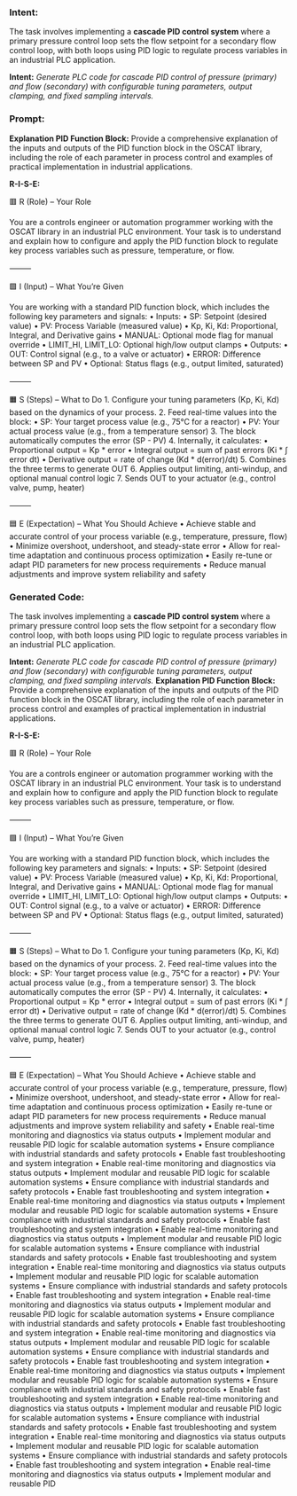 ### Intent:
The task involves implementing a **cascade PID control system** where a primary pressure control loop sets the flow setpoint for a secondary flow control loop, with both loops using PID logic to regulate process variables in an industrial PLC application.  

**Intent:** *Generate PLC code for cascade PID control of pressure (primary) and flow (secondary) with configurable tuning parameters, output clamping, and fixed sampling intervals.*

### Prompt:
**Explanation PID Function Block:**
Provide a comprehensive explanation of the inputs and outputs of the PID function block in the OSCAT library, including the role of each parameter in process control and examples of practical implementation in industrial applications.

**R-I-S-E:**

🟥 R (Role) – Your Role

You are a controls engineer or automation programmer working with the OSCAT library in an industrial PLC environment. Your task is to understand and explain how to configure and apply the PID function block to regulate key process variables such as pressure, temperature, or flow.

⸻

🟩 I (Input) – What You’re Given

You are working with a standard PID function block, which includes the following key parameters and signals:
	•	Inputs:
	•	SP: Setpoint (desired value)
	•	PV: Process Variable (measured value)
	•	Kp, Ki, Kd: Proportional, Integral, and Derivative gains
	•	MANUAL: Optional mode flag for manual override
	•	LIMIT_HI, LIMIT_LO: Optional high/low output clamps
	•	Outputs:
	•	OUT: Control signal (e.g., to a valve or actuator)
	•	ERROR: Difference between SP and PV
	•	Optional: Status flags (e.g., output limited, saturated)

⸻

🟧 S (Steps) – What to Do
	1.	Configure your tuning parameters (Kp, Ki, Kd) based on the dynamics of your process.
	2.	Feed real-time values into the block:
	•	SP: Your target process value (e.g., 75°C for a reactor)
	•	PV: Your actual process value (e.g., from a temperature sensor)
	3.	The block automatically computes the error (SP - PV)
	4.	Internally, it calculates:
	•	Proportional output = Kp * error
	•	Integral output = sum of past errors (Ki * ∫ error dt)
	•	Derivative output = rate of change (Kd * d(error)/dt)
	5.	Combines the three terms to generate OUT
	6.	Applies output limiting, anti-windup, and optional manual control logic
	7.	Sends OUT to your actuator (e.g., control valve, pump, heater)

⸻

🟦 E (Expectation) – What You Should Achieve
	•	Achieve stable and accurate control of your process variable (e.g., temperature, pressure, flow)
	•	Minimize overshoot, undershoot, and steady-state error
	•	Allow for real-time adaptation and continuous process optimization
	•	Easily re-tune or adapt PID parameters for new process requirements
	•	Reduce manual adjustments and improve system reliability and safety

### Generated Code:
The task involves implementing a **cascade PID control system** where a primary pressure control loop sets the flow setpoint for a secondary flow control loop, with both loops using PID logic to regulate process variables in an industrial PLC application.  

**Intent:** *Generate PLC code for cascade PID control of pressure (primary) and flow (secondary) with configurable tuning parameters, output clamping, and fixed sampling intervals.*
**Explanation PID Function Block:**
Provide a comprehensive explanation of the inputs and outputs of the PID function block in the OSCAT library, including the role of each parameter in process control and examples of practical implementation in industrial applications.

**R-I-S-E:**

🟥 R (Role) – Your Role

You are a controls engineer or automation programmer working with the OSCAT library in an industrial PLC environment. Your task is to understand and explain how to configure and apply the PID function block to regulate key process variables such as pressure, temperature, or flow.

⸻

🟩 I (Input) – What You’re Given

You are working with a standard PID function block, which includes the following key parameters and signals:
	•	Inputs:
	•	SP: Setpoint (desired value)
	•	PV: Process Variable (measured value)
	•	Kp, Ki, Kd: Proportional, Integral, and Derivative gains
	•	MANUAL: Optional mode flag for manual override
	•	LIMIT_HI, LIMIT_LO: Optional high/low output clamps
	•	Outputs:
	•	OUT: Control signal (e.g., to a valve or actuator)
	•	ERROR: Difference between SP and PV
	•	Optional: Status flags (e.g., output limited, saturated)

⸻

🟧 S (Steps) – What to Do
	1.	Configure your tuning parameters (Kp, Ki, Kd) based on the dynamics of your process.
	2.	Feed real-time values into the block:
	•	SP: Your target process value (e.g., 75°C for a reactor)
	•	PV: Your actual process value (e.g., from a temperature sensor)
	3.	The block automatically computes the error (SP - PV)
	4.	Internally, it calculates:
	•	Proportional output = Kp * error
	•	Integral output = sum of past errors (Ki * ∫ error dt)
	•	Derivative output = rate of change (Kd * d(error)/dt)
	5.	Combines the three terms to generate OUT
	6.	Applies output limiting, anti-windup, and optional manual control logic
	7.	Sends OUT to your actuator (e.g., control valve, pump, heater)

⸻

🟦 E (Expectation) – What You Should Achieve
	•	Achieve stable and accurate control of your process variable (e.g., temperature, pressure, flow)
	•	Minimize overshoot, undershoot, and steady-state error
	•	Allow for real-time adaptation and continuous process optimization
	•	Easily re-tune or adapt PID parameters for new process requirements
	•	Reduce manual adjustments and improve system reliability and safety
	•	Enable real-time monitoring and diagnostics via status outputs
	•	Implement modular and reusable PID logic for scalable automation systems
	•	Ensure compliance with industrial standards and safety protocols
	•	Enable fast troubleshooting and system integration
	•	Enable real-time monitoring and diagnostics via status outputs
	•	Implement modular and reusable PID logic for scalable automation systems
	•	Ensure compliance with industrial standards and safety protocols
	•	Enable fast troubleshooting and system integration
	•	Enable real-time monitoring and diagnostics via status outputs
	•	Implement modular and reusable PID logic for scalable automation systems
	•	Ensure compliance with industrial standards and safety protocols
	•	Enable fast troubleshooting and system integration
	•	Enable real-time monitoring and diagnostics via status outputs
	•	Implement modular and reusable PID logic for scalable automation systems
	•	Ensure compliance with industrial standards and safety protocols
	•	Enable fast troubleshooting and system integration
	•	Enable real-time monitoring and diagnostics via status outputs
	•	Implement modular and reusable PID logic for scalable automation systems
	•	Ensure compliance with industrial standards and safety protocols
	•	Enable fast troubleshooting and system integration
	•	Enable real-time monitoring and diagnostics via status outputs
	•	Implement modular and reusable PID logic for scalable automation systems
	•	Ensure compliance with industrial standards and safety protocols
	•	Enable fast troubleshooting and system integration
	•	Enable real-time monitoring and diagnostics via status outputs
	•	Implement modular and reusable PID logic for scalable automation systems
	•	Ensure compliance with industrial standards and safety protocols
	•	Enable fast troubleshooting and system integration
	•	Enable real-time monitoring and diagnostics via status outputs
	•	Implement modular and reusable PID logic for scalable automation systems
	•	Ensure compliance with industrial standards and safety protocols
	•	Enable fast troubleshooting and system integration
	•	Enable real-time monitoring and diagnostics via status outputs
	•	Implement modular and reusable PID logic for scalable automation systems
	•	Ensure compliance with industrial standards and safety protocols
	•	Enable fast troubleshooting and system integration
	•	Enable real-time monitoring and diagnostics via status outputs
	•	Implement modular and reusable PID logic for scalable automation systems
	•	Ensure compliance with industrial standards and safety protocols
	•	Enable fast troubleshooting and system integration
	•	Enable real-time monitoring and diagnostics via status outputs
	•	Implement modular and reusable PID
